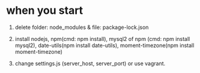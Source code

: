 # when you start

1. delete folder: node_modules & file: package-lock.json

2. install nodejs, npm(cmd: npm install), mysql2 of npm (cmd: npm install mysql2), date-utils(npm install date-utils), moment-timezone(npm install moment-timezone)

3. change settings.js (server_host, server_port) or use vagrant.

